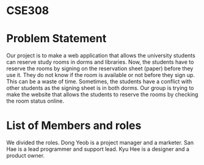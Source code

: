 # CSE308

# Problem Statement
Our project is to make a web application that allows the university students can reserve study rooms in dorms and libraries. Now, the students have to reserve the rooms by signing on the reservation sheet (paper) before they use it. They do not know if the room is available or not before they sign up. This can be a waste of time. Sometimes, the students have a conflict with other students as the signing sheet is in both dorms. Our group is trying to make the website that allows the students to reserve the rooms by checking the room status online. 

# List of Members and roles

We divided the roles.
Dong Yeob is a project manager and a marketer.
San Hae is a lead programmer and support lead.
Kyu Hee is a designer and a product owner.


